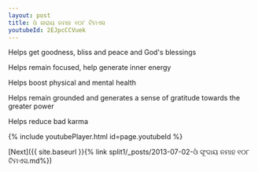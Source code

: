 ```yaml
---
layout: post
title: ଓଁ ନାରାୟ ନମାହ ୧୦୮ ଟିମଏସ
youtubeId: 2EJpcCCVuek
---
```

 
 
Helps get goodness, bliss and peace and God's blessings
 
Helps remain focused, help generate inner energy 
 
Helps boost physical and mental health 
 
Helps remain grounded and generates a sense of gratitude towards the greater power 
 
Helps reduce bad karma
 
 
 
 


{% include youtubePlayer.html id=page.youtubeId %}
 
[Next]({{ site.baseurl }}{% link  split1/_posts/2013-07-02-ଓଁ ସୂଂଦାୟ ନମାହ ୧୦୮ ଟିମଏସ.md%})
 
